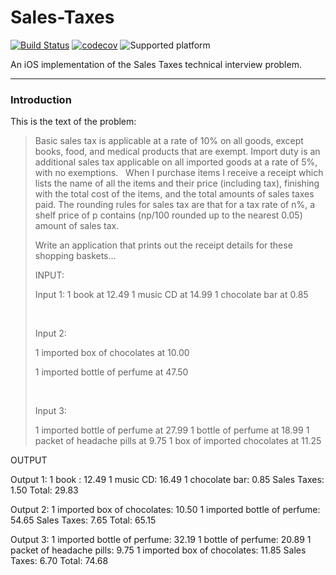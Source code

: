 # Sales-Taxes

[![Build Status](https://travis-ci.org/chicio/Sales-Taxes.svg?branch=master)](https://travis-ci.org/chicio/Sales-Taxes)
[![codecov](https://codecov.io/gh/chicio/Sales-Taxes/branch/master/graph/badge.svg)](https://codecov.io/gh/chicio/Sales-Taxes)
![Supported platform](https://img.shields.io/badge/platform-iOS-orange.svg)

An iOS implementation of the Sales Taxes technical interview problem.

***
### Introduction
This is the text of the problem:
>Basic sales tax is applicable at a rate of 10% on all goods, except books, food, and medical products that are exempt. Import duty is an additional sales tax applicable on all imported goods at a rate of 5%, with no exemptions.
> &nbsp;
> When I purchase items I receive a receipt which lists the name of all the items and their price (including tax), finishing with the total cost of the items, and the total amounts of sales taxes paid. The rounding rules for sales tax are that for a tax rate of n%, a shelf price of p contains (np/100 rounded up to the nearest 0.05) amount of sales tax.
>
>Write an application that prints out the receipt details for these shopping baskets...
>
>INPUT:
>
>Input 1:
> 1 book at 12.49
> 1 music CD at 14.99
> 1 chocolate bar at 0.85
> 
> &nbsp;
> 
>Input 2:
>
> 1 imported box of chocolates at 10.00
> 
> 1 imported bottle of perfume at 47.50
> 
> &nbsp;
>
> Input 3:
>
> 1 imported bottle of perfume at 27.99
> 1 bottle of perfume at 18.99
> 1 packet of headache pills at 9.75
> 1 box of imported chocolates at 11.25
>
OUTPUT

Output 1:
1 book : 12.49
1 music CD: 16.49
1 chocolate bar: 0.85
Sales Taxes: 1.50
Total: 29.83

Output 2:
1 imported box of chocolates: 10.50
1 imported bottle of perfume: 54.65
Sales Taxes: 7.65
Total: 65.15

Output 3:
1 imported bottle of perfume: 32.19
1 bottle of perfume: 20.89
1 packet of headache pills: 9.75
1 imported box of chocolates: 11.85
Sales Taxes: 6.70
Total: 74.68

